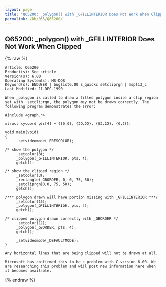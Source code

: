 ```yaml
---
layout: page
title: "Q65200: _polygon() with _GFILLINTERIOR Does Not Work When Clipped"
permalink: /kb/065/Q65200/
---
```


## Q65200: _polygon() with _GFILLINTERIOR Does Not Work When Clipped

{% raw %}

	Article: Q65200
	Product(s): See article
	Version(s): 6.00
	Operating System(s): MS-DOS
	Keyword(s): ENDUSER | buglist6.00 s_quickc setcliprgn | mspl13_c
	Last Modified: 17-DEC-1990
	
	When _polygon is called to draw a filled polygon inside a clip region
	set with _setcliprgn, the polygon may not be drawn correctly. The
	following program demonstrates the error:
	
	#include <graph.h>
	
	struct xycoord pts[4] = {{0,0}, {55,55}, {83,25}, {0,0}};
	
	void main(void)
	{
	     _setvideomode(_ERESCOLOR);
	
	/* show the polygon */
	     _setcolor(3);
	     _polygon(_GFILLINTERIOR, pts, 4);
	     getch();
	
	/* show the clipped region */
	     _setcolor(3);
	     _rectangle(_GBORDER, 0, 0, 75, 50);
	     _setcliprgn(0,0, 75, 50);
	     getch();
	
	/*** polygon drawn will have portion missing with _GFILLINTERIOR ***/
	     _setcolor(10);
	     _polygon(_GFILLINTERIOR, pts, 4);
	     getch();
	
	/* clipped polygon drawn correctly with _GBORDER */
	     _setcolor(12);
	     _polygon(_GBORDER, pts, 4);
	     getch();
	
	     _setvideomode(_DEFAULTMODE);
	}
	
	Any horizontal lines that are being clipped will not be drawn at all.
	
	Microsoft has confirmed this to be a problem with C version 6.00. We
	are researching this problem and will post new information here when
	it becomes available.

{% endraw %}
